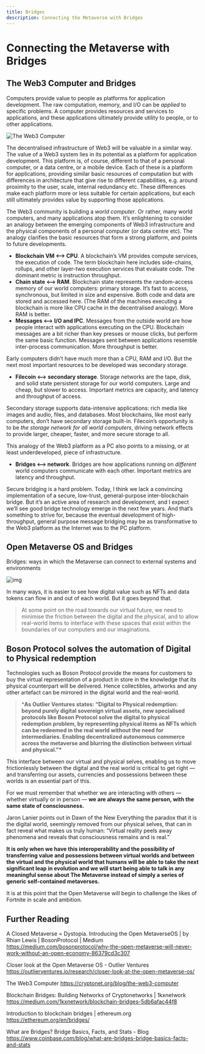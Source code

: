 ```yaml
---
title: Bridges
description: Connecting the Metaverse with Bridges
---
```


# Connecting the Metaverse with Bridges

## The Web3 Computer and Bridges

Computers provide value to people as platforms for application development. The raw computation, memory, and I/O can be *applied* to specific problems. A computer provides resources and services to applications, and these applications ultimately provide utility to people, or to other applications.

![The Web3 Computer](https://cryptonet.org/_next/image?url=https%3A%2F%2Fsuper-static-assets.s3.amazonaws.com%2F70d25217-3b12-48f5-b837-e5a3cb5a4d4a%2Fimages%2Fb6d1cb34-57d7-4348-8990-6f9890968af8.jpg&w=3840&q=80)

The decentralised infrastructure of Web3 will be valuable in a similar way. The value of a Web3 system lies in its potential as a platform for application development. This platform is, of course, different to that of a personal computer, or a data centre, or a mobile device. Each of these is a platform for applications, providing similar basic resources of computation but with differences in architecture that give rise to different capabilities, e.g. around proximity to the user, scale, internal redundancy etc. These differences make each platform more or less suitable for certain applications, but each still ultimately provides value by supporting those applications. 

The Web3 community is building a *world computer*. Or rather, many world computers, and many applications atop them. It’s enlightening to consider an analogy between the emerging components of Web3 infrastructure and the physical components of a personal computer (or data centre etc). The analogy clarifies the basic resources that form a strong platform, and points to future developments. 

- **Blockchain VM ⟷ CPU**. A blockchain’s VM provides compute services, the execution of code. The term blockchain here includes side-chains, rollups, and other layer-two execution services that evaluate code. The dominant metric is instruction throughput.
- **Chain state ⟷ RAM**. Blockchain state represents the random-access memory of our world computers: primary storage. It’s fast to access, synchronous, but limited in size and expensive. Both code and data are stored and accessed here. (The RAM of the machines executing a blockchain is more like CPU cache in the decentralised analogy). More RAM is better.
- **Messages ⟷ I/O and IPC**. Messages from the outside world are how people interact with applications executing on the CPU. Blockchain messages are a bit richer than key presses or mouse clicks, but perform the same basic function. Messages sent between applications resemble inter-process communication. More throughput is better.

Early computers didn’t have much more than a CPU, RAM and I/O. But the next most important resources to be developed was secondary storage.

- **Filecoin ⟷ secondary storage**. Storage networks are the tape, disk, and solid state persistent storage for our world computers. Large and cheap, but slower to access. Important metrics are capacity, and latency and throughput of access.

Secondary storage supports data-intensive applications: rich media like images and audio, files, and databases. Most blockchains, like most early computers, don’t have secondary storage built-in. Filecoin’s opportunity is to be *the storage network for all world computers*, driving network effects to provide larger, cheaper, faster, and more secure storage to all.

This analogy of the Web3 platform as a PC also points to a missing, or at least underdeveloped, piece of infrastructure.

- **Bridges ⟷ network**. Bridges are how applications running on *different* world computers communicate with each other. Important metrics are latency and throughput.

Secure bridging is a hard problem. Today, I think we lack a convincing implementation of a secure, low-trust, general-purpose inter-blockchain bridge. But it’s an active area of research and development, and I expect we’ll see good bridge technology emerge in the next few years. And that’s something to strive for, because the eventual development of high-throughput, general purpose message bridging may be as transformative to the Web3 platform as the Internet was to the PC platform.

## Open Metaverse OS and Bridges

Bridges: ways in which the Metaverse can connect to external systems and environments

![img](https://outlierventures.io/wp-content/uploads/2021/02/Screenshot-2021-02-05-at-18.07.23.png)

In many ways, it is easier to see how digital value such as NFTs and data tokens can flow in and out of each world. But it goes beyond that.

> At some point on the road towards our virtual future, we need to minimise the friction between the digital and the physical, and to allow real-world items to interface with these spaces that exist within the boundaries of our computers and our imaginations.

## Boson Protocol solves the automation of Digital to Physical redemption

Technologies such as Boson Protocol provide the means for customers to buy the virtual representation of a product in store in the knowledge that its physical counterpart will be delivered. Hence collectibles, artworks and any other artefact can be mirrored in the digital world and the real-world.

> ***As Outlier Ventures states: “Digital to Physical redemption: beyond purely digital sovereign virtual assets, new specialised protocols like Boson Protocol solve the digital to physical redemption problem, by representing physical items as NFTs which can be redeemed in the real world without the need for intermediaries. Enabling decentralized autonomous commerce across the metaverse and blurring the distinction between virtual and physical.”\***

This interface between our virtual and physical selves, enabling us to move frictionlessly between the digital and the real world is critical to get right — and transferring our assets, currencies and possessions between these worlds is an essential part of this.

For we must remember that whether we are interacting with others — whether virtually or in person — **we are always the same person, with the same state of consciousness.**

Jaron Lanier points out in Dawn of the New Everything the paradox that it is the digital world, seemingly removed from our physical selves, that can in fact reveal what makes us truly human: “Virtual reality peels away phenomena and reveals that consciousness remains and is real.”

**It is only when we have this interoperability and the possibility of transferring value and possessions between virtual worlds and between the virtual and the physical world that humans will be able to take the next significant leap in evolution and we will start being able to talk in any meaningful sense about The Metaverse instead of simply a series of generic self-contained metaverses.**

It is at this point that the Open Metaverse will begin to challenge the likes of Fortnite in scale and ambition.

## Further Reading

A Closed Metaverse = Dystopia. Introducing the Open MetaverseOS | by Rhian Lewis | BosonProtocol | Medium
https://medium.com/bosonprotocol/why-the-open-metaverse-will-never-work-without-an-open-economy-86379cd3c307

Closer look at the Open Metaverse OS - Outlier Ventures
https://outlierventures.io/research/closer-look-at-the-open-metaverse-os/

The Web3 Computer
https://cryptonet.org/blog/the-web3-computer

Blockchain Bridges: Building Networks of Cryptonetworks | 1kxnetwork
https://medium.com/1kxnetwork/blockchain-bridges-5db6afac44f8

Introduction to blockchain bridges | ethereum.org
https://ethereum.org/en/bridges/

What are Bridges? Bridge Basics, Facts, and Stats - Blog
https://www.coinbase.com/blog/what-are-bridges-bridge-basics-facts-and-stats

